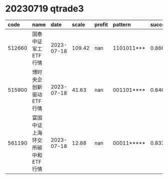 
# 20230719 qtrade3
 | code | name | date | scale | profit | pattern | success_rate | success_cnt | fund_cnt | 
 | :----- | :----- | :----- | :----- | :----- | :----- | :----- | :----- | :----- | 
 | 512660 | 国泰中证军工ETF行情 | 2023-07-18 | 109.42 | nan | 1101011*** | 0.8666666666666667 | 13 | 15 | 
 | 515900 | 博时央企创新驱动ETF行情 | 2023-07-18 | 41.63 | nan | 001101**** | 0.8461538461538461 | 11 | 13 | 
 | 561190 | 富国中证上海环交所碳中和ETF行情 | 2023-07-18 | 12.88 | nan | 00011***** | 0.8333333333333334 | 10 | 12 | 
